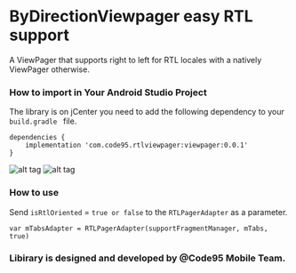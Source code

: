 # ByDirectionViewpager easy RTL support

A ViewPager that supports right to left for RTL locales with a natively  ViewPager otherwise.


### How to import in Your Android Studio Project
The library is on jCenter you need to add the following dependency to your ```build.gradle ``` file.
```
dependencies {
    implementation 'com.code95.rtlviewpager:viewpager:0.0.1'
}
```

![alt tag](https://media.giphy.com/media/ckqrSE722Y9wBhFpAv/giphy.gif)
![alt tag](https://media.giphy.com/media/l1ZRIDLrCk9UedMWvP/giphy.gif)


### How to use
Send `isRtlOriented` = ``true or false`` to the ``RTLPagerAdapter`` as a parameter.

````
var mTabsAdapter = RTLPagerAdapter(supportFragmentManager, mTabs, true)
```` 

### Libirary is designed and developed by @Code95 Mobile Team.
